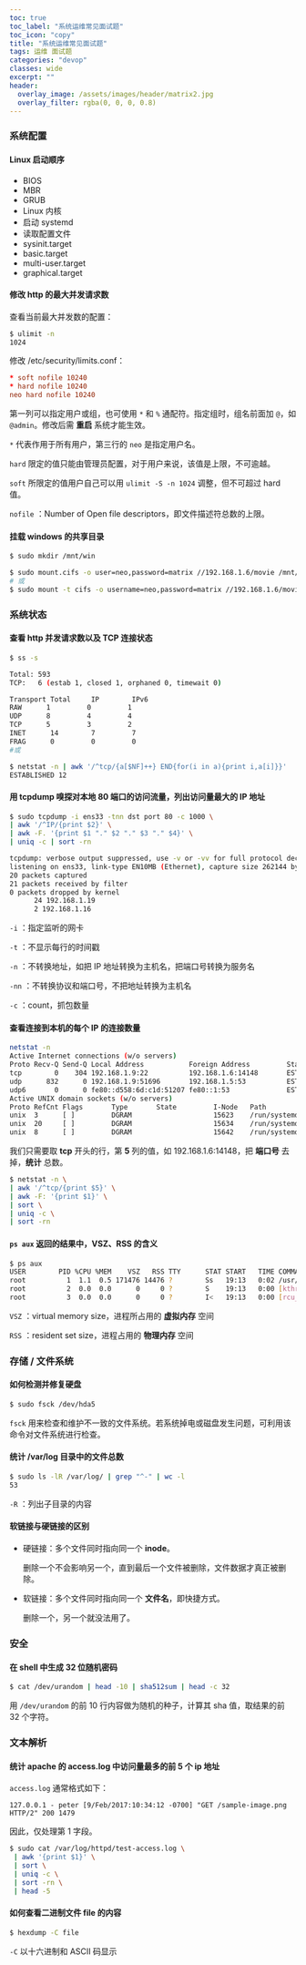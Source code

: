 ```yaml
---
toc: true
toc_label: "系统运维常见面试题"
toc_icon: "copy"
title: "系统运维常见面试题"
tags: 运维 面试题
categories: "devop"
classes: wide
excerpt: ""
header:
  overlay_image: /assets/images/header/matrix2.jpg
  overlay_filter: rgba(0, 0, 0, 0.8)
---
```













### 系统配置

#### Linux 启动顺序

* BIOS
* MBR
* GRUB
* Linux 内核
* 启动 systemd
* 读取配置文件
* sysinit.target
* basic.target
* multi-user.target
* graphical.target


#### 修改 http 的最大并发请求数

查看当前最大并发数的配置：

```bash
$ ulimit -n
1024
```

修改 /etc/security/limits.conf：

```conf
* soft nofile 10240
* hard nofile 10240
neo hard nofile 10240
```

第一列可以指定用户或组，也可使用 `*` 和 `%` 通配符。指定组时，组名前面加 `@`，如 `@admin`。修改后需 **重启** 系统才能生效。

`*` 代表作用于所有用户，第三行的 `neo` 是指定用户名。

`hard` 限定的值只能由管理员配置，对于用户来说，该值是上限，不可逾越。

`soft` 所限定的值用户自己可以用 `ulimit -S -n 1024` 调整，但不可超过 hard 值。

`nofile` ：Number of Open file descriptors，即文件描述符总数的上限。


#### 挂载 windows 的共享目录

```bash
$ sudo mkdir /mnt/win

$ sudo mount.cifs -o user=neo,password=matrix //192.168.1.6/movie /mnt/win
# 或
$ sudo mount -t cifs -o username=neo,password=matrix //192.168.1.6/movie /mnt/win
```








### 系统状态


#### 查看 http 并发请求数以及 TCP 连接状态

```bash
$ ss -s

Total: 593
TCP:   6 (estab 1, closed 1, orphaned 0, timewait 0)

Transport Total     IP        IPv6
RAW      1         0         1        
UDP      8         4         4        
TCP      5         3         2        
INET      14        7         7        
FRAG      0         0         0
#或

$ netstat -n | awk '/^tcp/{a[$NF]++} END{for(i in a){print i,a[i]}}'
ESTABLISHED 12
```


#### 用 tcpdump 嗅探对本地 80 端口的访问流量，列出访问量最大的 IP 地址

```bash
$ sudo tcpdump -i ens33 -tnn dst port 80 -c 1000 \
| awk '/^IP/{print $2}' \
| awk -F. '{print $1 "." $2 "." $3 "." $4}' \
| uniq -c | sort -rn

tcpdump: verbose output suppressed, use -v or -vv for full protocol decode
listening on ens33, link-type EN10MB (Ethernet), capture size 262144 bytes
20 packets captured
21 packets received by filter
0 packets dropped by kernel
      24 192.168.1.19
      2 192.168.1.16
```

`-i` ：指定监听的网卡

`-t` ：不显示每行的时间戳

`-n` ：不转换地址，如把 IP 地址转换为主机名，把端口号转换为服务名

`-nn` ：不转换协议和端口号，不把地址转换为主机名

`-c` ：count，抓包数量


#### 查看连接到本机的每个 IP 的连接数量

```bash
netstat -n
Active Internet connections (w/o servers)
Proto Recv-Q Send-Q Local Address           Foreign Address         State      
tcp        0    304 192.168.1.9:22          192.168.1.6:14148       ESTABLISHED
udp      832      0 192.168.1.9:51696       192.168.1.5:53          ESTABLISHED
udp6       0      0 fe80::d558:6d:c1d:51207 fe80::1:53              ESTABLISHED
Active UNIX domain sockets (w/o servers)
Proto RefCnt Flags       Type       State         I-Node   Path
unix  3      [ ]         DGRAM                    15623    /run/systemd/notify
unix  20     [ ]         DGRAM                    15634    /run/systemd/journal/dev-log
unix  8      [ ]         DGRAM                    15642    /run/systemd/journal/socket
```

我们只需要取 **tcp** 开头的行，第 **5** 列的值，如 192.168.1.6:14148，把 **端口号** 去掉，**统计** 总数。

```bash
$ netstat -n \
| awk '/^tcp/{print $5}' \
| awk -F: '{print $1}' \
| sort \
| uniq -c \
| sort -rn
```


#### `ps aux` 返回的结果中，VSZ、RSS 的含义

```bash
$ ps aux
USER        PID %CPU %MEM    VSZ   RSS TTY      STAT START   TIME COMMAND
root          1  1.1  0.5 171476 14476 ?        Ss   19:13   0:02 /usr/lib/systemd/systemd --switched-root --system
root          2  0.0  0.0      0     0 ?        S    19:13   0:00 [kthreadd]
root          3  0.0  0.0      0     0 ?        I<   19:13   0:00 [rcu_gp]
```

`VSZ` ：virtual memory size，进程所占用的 **虚拟内存** 空间

`RSS` ：resident set size，进程占用的 **物理内存** 空间










### 存储 / 文件系统


#### 如何检测并修复硬盘

```bash
$ sudo fsck /dev/hda5
```

`fsck` 用来检查和维护不一致的文件系统。若系统掉电或磁盘发生问题，可利用该命令对文件系统进行检查。


#### 统计 /var/log 目录中的文件总数

```bash
$ sudo ls -lR /var/log/ | grep "^-" | wc -l
53
```

`-R` ：列出子目录的内容


#### 软链接与硬链接的区别

* 硬链接：多个文件同时指向同一个 **inode**。

	删除一个不会影响另一个，直到最后一个文件被删除，文件数据才真正被删除。

* 软链接：多个文件同时指向同一个 **文件名**，即快捷方式。

	删除一个，另一个就没法用了。














### 安全


#### 在 shell 中生成 32 位随机密码

```bash
$ cat /dev/urandom | head -10 | sha512sum | head -c 32
```

用 `/dev/urandom` 的前 10 行内容做为随机的种子，计算其 sha 值，取结果的前 32 个字符。














### 文本解析


#### 统计 apache 的 access.log 中访问量最多的前 5 个 ip 地址

`access.log` 通常格式如下：

```
127.0.0.1 - peter [9/Feb/2017:10:34:12 -0700] "GET /sample-image.png HTTP/2" 200 1479
```

因此，仅处理第 1 字段。

```bash
$ sudo cat /var/log/httpd/test-access.log \
 | awk '{print $1}' \
 | sort \
 | uniq -c \
 | sort -rn \
 | head -5
```


#### 如何查看二进制文件 file 的内容

```bash
$ hexdump -C file
```

`-C` 以十六进制和 ASCII 码显示
